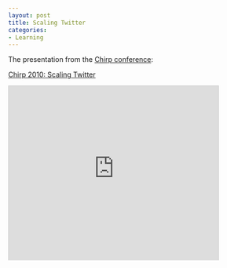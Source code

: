 ```yaml
---
layout: post
title: Scaling Twitter
categories:
- Learning
---
```



The presentation from the [Chirp conference](http://chirp.twitter.com/):

[Chirp 2010: Scaling Twitter](http://www.slideshare.net/netik/billions-of-hits-scaling-twitter "Chirp 2010: Scaling Twitter")

<iframe src="http://www.slideshare.net/slideshow/embed_code/3747027" width="427" height="356" frameborder="0" marginwidth="0" marginheight="0" scrolling="no" style="border:1px solid #CCC;border-width:1px 1px 0;margin-bottom:5px" allowfullscreen> </iframe>
